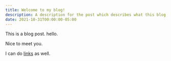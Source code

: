 ```yaml
---
title: Welcome to my blog!
description: A description for the post which describes what this blog is going to be about
date: 2021-10-31T00:00:00-05:00
---
```

This is a blog post.
hello.

Nice to meet you.

I can do [links](https://www.youtube.com/watch?v=dQw4w9WgXcQ) as well.
